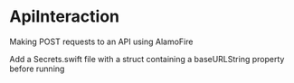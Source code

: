 # ApiInteraction
Making POST requests to an API using AlamoFire

Add a Secrets.swift file with a struct containing a baseURLString property before running

